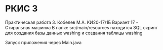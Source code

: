 # РКИС 3

Практическая работа 3. Кобелев М.А. КИ20-17/1Б
Вариант 17 - Стиральная машинка
В папке src/main/resources находится SQL скрипт для создания базы данных washing и создания таблицы washing

Запуск приложения через Main.java